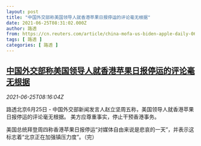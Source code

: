 ```yaml
---
layout: post
title: "中国外交部称美国领导人就香港苹果日报停运的评论毫无根据"
date: 2021-06-25T08:31:02.000Z
author: 路透
from: https://cn.reuters.com/article/china-mofa-us-biden-apple-daily-0625-idCNKCS2E10QI
tags: [ 路透 ]
categories: [ 路透 ]
---
```

<!--1624609862000-->
[中国外交部称美国领导人就香港苹果日报停运的评论毫无根据](https://cn.reuters.com/article/china-mofa-us-biden-apple-daily-0625-idCNKCS2E10QI)
------

<div>
<div><i>2021-06-25T08:16:04Z</i></div><p>路透北京6月25日 - 中国外交部新闻发言人赵立坚周五称，美国领导人就香港苹果日报停运的评论毫无根据。 美方应尊重事实，停止干预香港事务。</p><p>美国总统拜登周四称香港苹果日报停运“对媒体自由来说是悲哀的一天”，并表示这标志着“北京正在加强镇压力度”。（完）</p>
</div>
